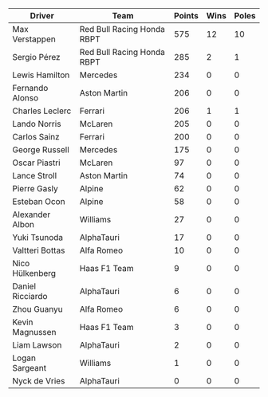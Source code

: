 | Driver | Team | Points | Wins | Poles |
|---|---|---|---|---|
| Max Verstappen | Red Bull Racing Honda RBPT | 575 | 12 | 10 |
| Sergio Pérez | Red Bull Racing Honda RBPT | 285 | 2 | 1 |
| Lewis Hamilton | Mercedes | 234 | 0 | 0 |
| Fernando Alonso | Aston Martin | 206 | 0 | 0 |
| Charles Leclerc | Ferrari | 206 | 1 | 1 |
| Lando Norris | McLaren | 205 | 0 | 0 |
| Carlos Sainz | Ferrari | 200 | 0 | 0 |
| George Russell | Mercedes | 175 | 0 | 0 |
| Oscar Piastri | McLaren | 97 | 0 | 0 |
| Lance Stroll | Aston Martin | 74 | 0 | 0 |
| Pierre Gasly | Alpine | 62 | 0 | 0 |
| Esteban Ocon | Alpine | 58 | 0 | 0 |
| Alexander Albon | Williams | 27 | 0 | 0 |
| Yuki Tsunoda | AlphaTauri | 17 | 0 | 0 |
| Valtteri Bottas | Alfa Romeo | 10 | 0 | 0 |
| Nico Hülkenberg | Haas F1 Team | 9 | 0 | 0 |
| Daniel Ricciardo | AlphaTauri | 6 | 0 | 0 |
| Zhou Guanyu | Alfa Romeo | 6 | 0 | 0 |
| Kevin Magnussen | Haas F1 Team | 3 | 0 | 0 |
| Liam Lawson | AlphaTauri | 2 | 0 | 0 |
| Logan Sargeant | Williams | 1 | 0 | 0 |
| Nyck de Vries | AlphaTauri | 0 | 0 | 0 |
